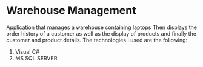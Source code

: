 # Warehouse Management

Application that manages a warehouse containing laptops
Τhen displays the order history of a customer as well as the display of products and finally the customer and product details.
The technologies I used are the following:
1. Visual C#
2. MS SQL SERVER
